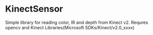 # KinectSensor
Simple library for reading color, IR and depth from Kinect v2.
Requres opencv and Kinect Libraries(Microsoft SDKs/Kinect/v2.0_xxxx)

